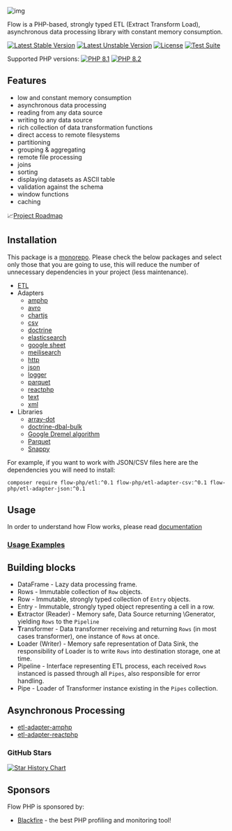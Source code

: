 ![img](docs/flow_php_banner_02_2022.png)

Flow is a PHP-based, strongly typed ETL (Extract Transform Load), asynchronous data processing library with constant memory consumption.

[![Latest Stable Version](https://poser.pugx.org/flow-php/flow/v)](https://packagist.org/packages/flow-php/flow)
[![Latest Unstable Version](https://poser.pugx.org/flow-php/flow/v/unstable)](https://packagist.org/packages/flow-php/flow)
[![License](https://poser.pugx.org/flow-php/flow/license)](https://packagist.org/packages/flow-php/flow)
[![Test Suite](https://github.com/flow-php/flow/actions/workflows/test-suite.yml/badge.svg?branch=1.x)](https://github.com/flow-php/flow/actions/workflows/test-suite.yml)

Supported PHP versions: [![PHP 8.1](https://img.shields.io/badge/php-~8.1-8892BF.svg)](https://php.net/) [![PHP 8.2](https://img.shields.io/badge/php-~8.2-8892BF.svg)](https://php.net/)

## Features

* low and constant memory consumption
* asynchronous data processing
* reading from any data source
* writing to any data source
* rich collection of data transformation functions
* direct access to remote filesystems
* partitioning 
* grouping & aggregating
* remote file processing
* joins
* sorting
* displaying datasets as ASCII table
* validation against the schema
* window functions
* caching

📈[Project Roadmap](https://github.com/orgs/flow-php/projects/1)

## Installation 

This package is a [monorepo](https://tomasvotruba.com/blog/2019/10/28/all-you-always-wanted-to-know-about-monorepo-but-were-afraid-to-ask/).
Please check the below packages and select only those that you are going to use, 
this will reduce the number of unnecessary dependencies in your project (less maintenance).

- [ETL](src/core/etl/README.md) 
- Adapters
  - [amphp](src/adapter/etl-adapter-amphp/README.md)
  - [avro](src/adapter/etl-adapter-avro/README.md)
  - [chartjs](src/adapter/etl-adapter-chartjs/README.md)
  - [csv](src/adapter/etl-adapter-csv/README.md)
  - [doctrine](src/adapter/etl-adapter-doctrine/README.md)
  - [elasticsearch](src/adapter/etl-adapter-elasticsearch/README.md)
  - [google sheet](src/adapter/etl-adapter-google-sheet/README.md)
  - [meilisearch](src/adapter/etl-adapter-meilisearch/README.md)
  - [http](src/adapter/etl-adapter-http/README.md)
  - [json](src/adapter/etl-adapter-json/README.md)
  - [logger](src/adapter/etl-adapter-logger/README.md)
  - [parquet](src/adapter/etl-adapter-parquet/README.md)
  - [reactphp](src/adapter/etl-adapter-reactphp/README.md)
  - [text](src/adapter/etl-adapter-text/README.md)
  - [xml](src/adapter/etl-adapter-xml/README.md) 
- Libraries
  - [array-dot](src/lib/array-dot/README.md)
  - [doctrine-dbal-bulk](src/lib/doctrine-dbal-bulk/README.md)
  - [Google Dremel algorithm](src/lib/dremel/README.md)
  - [Parquet](src/lib/parquet/README.md)
  - [Snappy](src/lib/snappy/README.md)

For example, if you want to work with JSON/CSV files here are the dependencies you will need to install: 

```shell
composer require flow-php/etl:^0.1 flow-php/etl-adapter-csv:^0.1 flow-php/etl-adapter-json:^0.1
```

## Usage

In order to understand how Flow works, please read [documentation](src/core/etl/README.md)

### [Usage Examples](examples/README.md)

## Building blocks

* DataFrame - Lazy data processing frame.
* Rows - Immutable collection of `Row` objects.
* Row - Immutable, strongly typed collection of `Entry` objects.
* Entry - Immutable, strongly typed object representing a cell in a row.
* **E**xtractor (Reader) - Memory safe, Data Source returning \Generator, yielding `Rows` to the `Pipeline`
* **T**ransformer - Data transformer receiving and returning `Rows` (in most cases transformer), one instance of `Rows` at once.
* **L**oader (Writer) - Memory safe representation of Data Sink, the responsibility of Loader is to write `Rows` into destination storage, one at time.
* Pipeline - Interface representing ETL process, each received `Rows` instanced is passed through all `Pipes`, also responsible for error handling.
* Pipe - Loader of Transformer instance existing in the `Pipes` collection.

## Asynchronous Processing

* [etl-adapter-amphp](https://github.com/flow-php/etl-adapter-amphp)
* [etl-adapter-reactphp](https://github.com/flow-php/etl-adapter-reactphp)

### GitHub Stars

[![Star History Chart](https://api.star-history.com/svg?repos=flow-php/flow&type=Date)](https://star-history.com/#flow-php/flow&Date)

## Sponsors

Flow PHP is sponsored by:

- [Blackfire](https://blackfire.io/) - the best PHP profiling and monitoring tool! 

